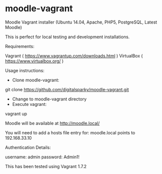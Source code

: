 # moodle-vagrant
Moodle Vagrant installer (Ubuntu 14.04, Apache, PHP5, PostgreSQL, Latest Moodle)

This is perfect for local testing and development installations.

Requirements:

Vagrant ( https://www.vagrantup.com/downloads.html )
VirtualBox ( https://www.virtualbox.org/ )

Usage instructions:

- Clone moodle-vagrant:

git clone https://github.com/digitalsparky/moodle-vagrant.git

- Change to moodle-vagrant directory
- Execute vagrant:

vagrant up

Moodle will be available at http://moodle.local/

You will need to add a hosts file entry for:
moodle.local points to 192.168.33.10

Authentication Details:

username: admin
password: Admin1!

This has been tested using Vagrant 1.7.2

